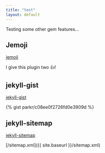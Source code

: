 ```yaml
---
title: "test"
layout: default
---
```


Testing some other gem features...

## Jemoji

[jemoji](https://github.com/jekyll/jemoji)

I give this plugin two :+1:!

## jekyll-gist

[jekyll-gist](https://github.com/jekyll/jekyll-gist)

{% gist parkr/c08ee0f2726fd0e3909d %}

## jekyll-sitemap

[jekyll-sitemap](https://github.com/jekyll/jekyll-sitemap)

[/sitemap.xml]({{ site.baseurl }}/sitemap.xml)